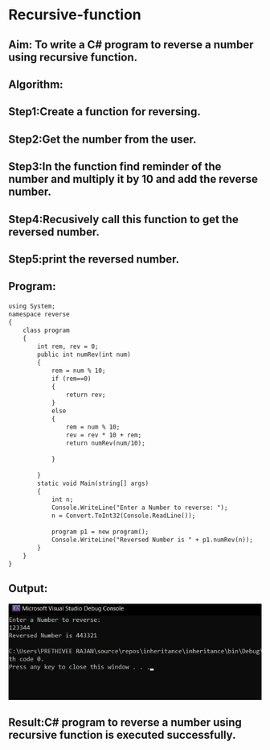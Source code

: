 # Recursive-function

## Aim: To write a C# program to reverse a number using recursive function.
## Algorithm:

## Step1:Create a function for reversing.

## Step2:Get the number from the user.

## Step3:In the function find reminder of the number and multiply it by 10 and add the reverse number.

## Step4:Recusively call this function to get the reversed number.

## Step5:print the reversed number.

## Program:
```
using System;
namespace reverse
{
    class program
    {
        int rem, rev = 0;
        public int numRev(int num)
        {
            rem = num % 10;
            if (rem==0)
            {
                return rev;
            }
            else
            {
                rem = num % 10;
                rev = rev * 10 + rem;
                return numRev(num/10);

            }

        }
        static void Main(string[] args)
        {
            int n;
            Console.WriteLine("Enter a Number to reverse: ");
            n = Convert.ToInt32(Console.ReadLine());

            program p1 = new program();
            Console.WriteLine("Reversed Number is " + p1.numRev(n));
        }
    }
}
```

## Output:
![output](out.png)

## Result:C# program to reverse a number using recursive function is executed successfully.
